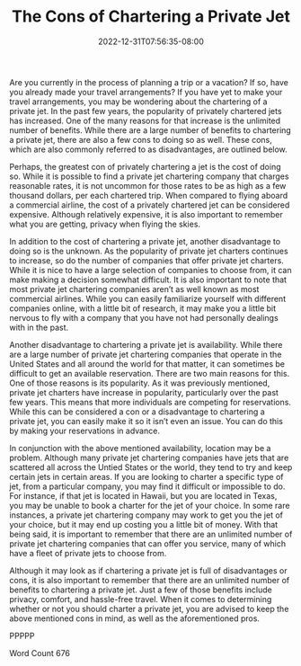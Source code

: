 ﻿---
title: "The Cons of Chartering a Private Jet"
date: 2022-12-31T07:56:35-08:00
description: "Private Jet Charters TXT Tips for Web Success"
featured_image: "/images/Private Jet Charters TXT.jpg"
tags: ["Private Jet Charters TXT"]
---


Are you currently in the process of planning a trip or a vacation?  If so, have you already made your travel arrangements?  If you have yet to make your travel arrangements, you may be wondering about the chartering of a private jet.  In the past few years, the popularity of privately chartered jets has increased.  One of the many reasons for that increase is the unlimited number of benefits.  While there are a large number of benefits to chartering a private jet, there are also a few cons to doing so as well. These cons, which are also commonly referred to as disadvantages, are outlined below.

Perhaps, the greatest con of privately chartering a jet is the cost of doing so.  While it is possible to find a private jet chartering company that charges reasonable rates, it is not uncommon for those rates to be as high as a few thousand dollars, per each chartered trip.  When compared to flying aboard a commercial airline, the cost of a privately chartered jet can be considered expensive.  Although relatively expensive, it is also important to remember what you are getting, privacy when flying the skies.

In addition to the cost of chartering a private jet, another disadvantage to doing so is the unknown.  As the popularity of private jet charters continues to increase, so do the number of companies that offer private jet charters. While it is nice to have a large selection of companies to choose from, it can make making a decision somewhat difficult.  It is also important to note that most private jet chartering companies aren’t as well known as most commercial airlines.  While you can easily familiarize yourself with different companies online, with a little bit of research, it may make you a little bit nervous to fly with a company that you have not had personally dealings with in the past.

Another disadvantage to chartering a private jet is availability.  While there are a large number of private jet chartering companies that operate in the United States and all around the world for that matter, it can sometimes be difficult to get an available reservation. There are two main reasons for this. One of those reasons is its popularity.  As it was previously mentioned, private jet charters have increase in popularity, particularly over the past few years. This means that more individuals are competing for reservations.  While this can be considered a con or a disadvantage to chartering a private jet, you can easily make it so it isn’t even an issue. You can do this by making your reservations in advance.

In conjunction with the above mentioned availability, location may be a problem.  Although many private jet chartering companies have jets that are scattered all across the Untied States or the world, they tend to try and keep certain jets in certain areas.  If you are looking to charter a specific type of jet, from a particular company, you may find it difficult or impossible to do.  For instance, if that jet is located in Hawaii, but you are located in Texas, you may be unable to book a charter for the jet of your choice.  In some rare instances, a private jet chartering company may work to get you the jet of your choice, but it may end up costing you a little bit of money. With that being said, it is important to remember that there are an unlimited number of private jet chartering companies that can offer you service, many of which have a fleet of private jets to choose from.

Although it may look as if chartering a private jet is full of disadvantages or cons, it is also important to remember that there are an unlimited number of benefits to chartering a private jet. Just a few of those benefits include privacy, comfort, and hassle-free travel. When it comes to determining whether or not you should charter a private jet, you are advised to keep the above mentioned cons in mind, as well as the aforementioned pros.

PPPPP

Word Count 676

